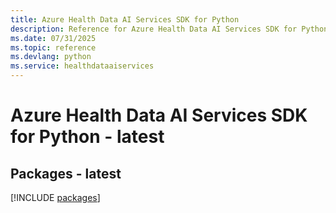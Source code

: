 ```yaml
---
title: Azure Health Data AI Services SDK for Python
description: Reference for Azure Health Data AI Services SDK for Python
ms.date: 07/31/2025
ms.topic: reference
ms.devlang: python
ms.service: healthdataaiservices
---
```

# Azure Health Data AI Services SDK for Python - latest
## Packages - latest
[!INCLUDE [packages](health-data-ai-services-index.md)]
